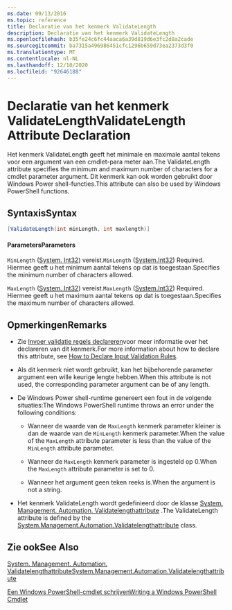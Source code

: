 ```yaml
---
ms.date: 09/13/2016
ms.topic: reference
title: Declaratie van het kenmerk ValidateLength
description: Declaratie van het kenmerk ValidateLength
ms.openlocfilehash: b35fe24c6fc44aaca6a39d819d6e3fc2d8a2cade
ms.sourcegitcommit: ba7315a496986451cfc1296b659d73ea2373d3f0
ms.translationtype: MT
ms.contentlocale: nl-NL
ms.lasthandoff: 12/10/2020
ms.locfileid: "92646188"
---
```

# <a name="validatelength-attribute-declaration"></a><span data-ttu-id="864cf-103">Declaratie van het kenmerk ValidateLength</span><span class="sxs-lookup"><span data-stu-id="864cf-103">ValidateLength Attribute Declaration</span></span>

<span data-ttu-id="864cf-104">Het kenmerk ValidateLength geeft het minimale en maximale aantal tekens voor een argument van een cmdlet-para meter aan.</span><span class="sxs-lookup"><span data-stu-id="864cf-104">The ValidateLength attribute specifies the minimum and maximum number of characters for a cmdlet parameter argument.</span></span> <span data-ttu-id="864cf-105">Dit kenmerk kan ook worden gebruikt door Windows Power shell-functies.</span><span class="sxs-lookup"><span data-stu-id="864cf-105">This attribute can also be used by Windows PowerShell functions.</span></span>

## <a name="syntax"></a><span data-ttu-id="864cf-106">Syntaxis</span><span class="sxs-lookup"><span data-stu-id="864cf-106">Syntax</span></span>

```csharp
[ValidateLength(int minLength, int maxlength)]
```

#### <a name="parameters"></a><span data-ttu-id="864cf-107">Parameters</span><span class="sxs-lookup"><span data-stu-id="864cf-107">Parameters</span></span>

<span data-ttu-id="864cf-108">`MinLength` ([System. Int32](/dotnet/api/System.Int32)) vereist.</span><span class="sxs-lookup"><span data-stu-id="864cf-108">`MinLength` ([System.Int32](/dotnet/api/System.Int32)) Required.</span></span> <span data-ttu-id="864cf-109">Hiermee geeft u het minimum aantal tekens op dat is toegestaan.</span><span class="sxs-lookup"><span data-stu-id="864cf-109">Specifies the minimum number of characters allowed.</span></span>

<span data-ttu-id="864cf-110">`MaxLength` ([System. Int32](/dotnet/api/System.Int32)) vereist.</span><span class="sxs-lookup"><span data-stu-id="864cf-110">`MaxLength` ([System.Int32](/dotnet/api/System.Int32)) Required.</span></span> <span data-ttu-id="864cf-111">Hiermee geeft u het maximum aantal tekens op dat is toegestaan.</span><span class="sxs-lookup"><span data-stu-id="864cf-111">Specifies the maximum number of characters allowed.</span></span>

## <a name="remarks"></a><span data-ttu-id="864cf-112">Opmerkingen</span><span class="sxs-lookup"><span data-stu-id="864cf-112">Remarks</span></span>

- <span data-ttu-id="864cf-113">Zie [Invoer validatie regels declareren](./how-to-validate-parameter-input.md)voor meer informatie over het declareren van dit kenmerk.</span><span class="sxs-lookup"><span data-stu-id="864cf-113">For more information about how to declare this attribute, see [How to Declare Input Validation Rules](./how-to-validate-parameter-input.md).</span></span>

- <span data-ttu-id="864cf-114">Als dit kenmerk niet wordt gebruikt, kan het bijbehorende parameter argument een wille keurige lengte hebben.</span><span class="sxs-lookup"><span data-stu-id="864cf-114">When this attribute is not used, the corresponding parameter argument can be of any length.</span></span>

- <span data-ttu-id="864cf-115">De Windows Power shell-runtime genereert een fout in de volgende situaties:</span><span class="sxs-lookup"><span data-stu-id="864cf-115">The Windows PowerShell runtime throws an error under the following conditions:</span></span>

  - <span data-ttu-id="864cf-116">Wanneer de waarde van de `MaxLength` kenmerk parameter kleiner is dan de waarde van de `MinLength` kenmerk parameter.</span><span class="sxs-lookup"><span data-stu-id="864cf-116">When the value of the `MaxLength` attribute parameter is less than the value of the `MinLength` attribute parameter.</span></span>

  - <span data-ttu-id="864cf-117">Wanneer de `MaxLength` kenmerk parameter is ingesteld op 0.</span><span class="sxs-lookup"><span data-stu-id="864cf-117">When the `MaxLength` attribute parameter is set to 0.</span></span>

  - <span data-ttu-id="864cf-118">Wanneer het argument geen teken reeks is.</span><span class="sxs-lookup"><span data-stu-id="864cf-118">When the argument is not a string.</span></span>

- <span data-ttu-id="864cf-119">Het kenmerk ValidateLength wordt gedefinieerd door de klasse [System. Management. Automation. Validatelengthattribute](/dotnet/api/System.Management.Automation.ValidateLengthAttribute) .</span><span class="sxs-lookup"><span data-stu-id="864cf-119">The ValidateLength attribute is defined by the [System.Management.Automation.Validatelengthattribute](/dotnet/api/System.Management.Automation.ValidateLengthAttribute) class.</span></span>

## <a name="see-also"></a><span data-ttu-id="864cf-120">Zie ook</span><span class="sxs-lookup"><span data-stu-id="864cf-120">See Also</span></span>

[<span data-ttu-id="864cf-121">System. Management. Automation. Validatelengthattribute</span><span class="sxs-lookup"><span data-stu-id="864cf-121">System.Management.Automation.Validatelengthattribute</span></span>](/dotnet/api/System.Management.Automation.ValidateLengthAttribute)

[<span data-ttu-id="864cf-122">Een Windows PowerShell-cmdlet schrijven</span><span class="sxs-lookup"><span data-stu-id="864cf-122">Writing a Windows PowerShell Cmdlet</span></span>](./writing-a-windows-powershell-cmdlet.md)
